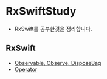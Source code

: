 # RxSwiftStudy
- RxSwift를 공부한것을 정리합니다.

## RxSwift
- [Observable, Observe, DisposeBag](#observable,-observe,-disposeBag.md)
- [Operator](#operator.md)